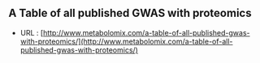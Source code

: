 ## A Table of all published GWAS with proteomics
- URL : [http://www.metabolomix.com/a-table-of-all-published-gwas-with-proteomics/](http://www.metabolomix.com/a-table-of-all-published-gwas-with-proteomics/)

